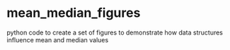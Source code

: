 # mean_median_figures
python code to create a set of figures to demonstrate how data structures influence mean and median values
